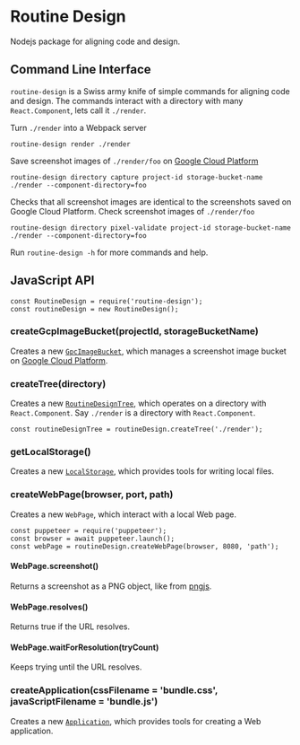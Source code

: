 # Routine Design

Nodejs package for aligning code and design.

## Command Line Interface

`routine-design` is a Swiss army knife of simple commands for aligning code and design. The commands interact with a directory with many `React.Component`, lets call it `./render`.

Turn `./render` into a Webpack server
```
routine-design render ./render
```

Save screenshot images of `./render/foo` on [Google Cloud Platform](https://cloud.google.com/)
```
routine-design directory capture project-id storage-bucket-name ./render --component-directory=foo 
```

Checks that all screenshot images are identical to the screenshots saved on Google Cloud Platform. Check screenshot images of `./render/foo`
```
routine-design directory pixel-validate project-id storage-bucket-name ./render --component-directory=foo 
```

Run `routine-design -h` for more commands and help.

## JavaScript API
```
const RoutineDesign = require('routine-design');
const routineDesign = new RoutineDesign();
```

### createGcpImageBucket(projectId, storageBucketName)

Creates a new [`GpcImageBucket`](./src/gcp-image-bucket/README.md), which manages a screenshot image bucket on [Google Cloud Platform](https://cloud.google.com/).

### createTree(directory)

Creates a new [`RoutineDesignTree`](./src/routine-design-tree/README.md), which operates on a directory with `React.Component`. Say `./render` is a directory with `React.Component`.

```
const routineDesignTree = routineDesign.createTree('./render');
```

### getLocalStorage()

Creates a new [`LocalStorage`](./src/local-storage/README.md), which provides tools for writing local files.

### createWebPage(browser, port, path)

Creates a new `WebPage`, which interact with a local Web page.

```
const puppeteer = require('puppeteer');
const browser = await puppeteer.launch();
const webPage = routineDesign.createWebPage(browser, 8080, 'path');
```

#### WebPage.screenshot()

Returns a screenshot as a PNG object, like from [pngjs](https://www.npmjs.com/package/pngjs).

#### WebPage.resolves()

Returns true if the URL resolves.

#### WebPage.waitForResolution(tryCount)

Keeps trying until the URL resolves.

### createApplication(cssFilename = 'bundle.css', javaScriptFilename = 'bundle.js')

Creates a new [`Application`](./src/application/README.md), which provides tools for creating a Web application.
